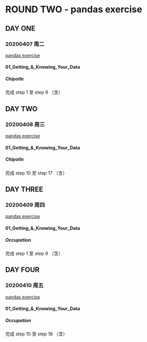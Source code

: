 # ROUND TWO - pandas exercise
## DAY ONE
### 20200407 周二
[pandas exercise](https://github.com/Joannxxxxx/pandas_exercises/blob/master/01_Getting_%26_Knowing_Your_Data/Chipotle/Exercises.ipynb)
#### 01_Getting_&_Knowing_Your_Data
##### Chipotle
完成 step 1 至 step 9 （含）

## DAY TWO
### 20200408 周三
[pandas exercise](https://github.com/Joannxxxxx/pandas_exercises/blob/master/01_Getting_%26_Knowing_Your_Data/Chipotle/Exercises.ipynb)
#### 01_Getting_&_Knowing_Your_Data
##### Chipotle
完成 step 10 至 step 17 （含）

## DAY THREE
### 20200409 周四
[pandas exercise](https://github.com/Joannxxxxx/pandas_exercises/blob/master/01_Getting_%26_Knowing_Your_Data/Occupation/Exercises.ipynb)
#### 01_Getting_&_Knowing_Your_Data
##### Occupation
完成 step 1 至 step 9 （含）

## DAY FOUR
### 20200410 周五
[pandas exercise](https://github.com/Joannxxxxx/pandas_exercises/blob/master/01_Getting_%26_Knowing_Your_Data/Occupation/Exercises.ipynb)
#### 01_Getting_&_Knowing_Your_Data
##### Occupation
完成 step 10 至 step 18 （含）
